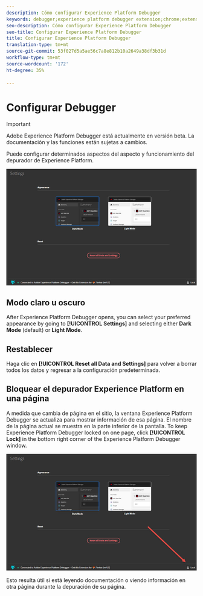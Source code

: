 ```yaml
---
description: Cómo configurar Experience Platform Debugger
keywords: debugger;experience platform debugger extension;chrome;extension;configure
seo-description: Cómo configurar Experience Platform Debugger
seo-title: Configurar Experience Platform Debugger
title: Configurar Experience Platform Debugger
translation-type: tm+mt
source-git-commit: 53f027d5a5ae56c7a8e812b10a2649a38df3b31d
workflow-type: tm+mt
source-wordcount: '172'
ht-degree: 35%

---
```



# Configurar Debugger

>[!IMPORTANT]
>
>Adobe Experience Platform Debugger está actualmente en versión beta. La documentación y las funciones están sujetas a cambios.

Puede configurar determinados aspectos del aspecto y funcionamiento del depurador de Experience Platform.

![](assets/settings.jpg)

## Modo claro u oscuro

After Experience Platform Debugger opens, you can select your preferred appearance by going to **[!UICONTROL Settings]** and selecting either **Dark Mode** (default) or **Light Mode**.

## Restablecer

Haga clic en **[!UICONTROL Reset all Data and Settings]** para volver a borrar todos los datos y regresar a la configuración predeterminada.

## Bloquear el depurador Experience Platform en una página

A medida que cambia de página en el sitio, la ventana Experience Platform Debugger se actualiza para mostrar información de esa página. El nombre de la página actual se muestra en la parte inferior de la pantalla. To keep Experience Platform Debugger locked on one page, click **[!UICONTROL Lock]** in the bottom right corner of the Experience Platform Debugger window.

![](assets/lock.jpg)

Esto resulta útil si está leyendo documentación o viendo información en otra página durante la depuración de su página.